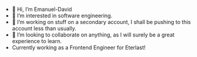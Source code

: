 - 👋 Hi, I’m Emanuel-David
- 👀 I’m interested in software engineering.
- 🌱 I’m working on stuff on a secondary account, I shall be pushing to this account less than usually.
- 💞️ I’m looking to collaborate on anything, as I will surely be a great experience to learn.
- Currently working as a Frontend Engineer for Eterlast!

